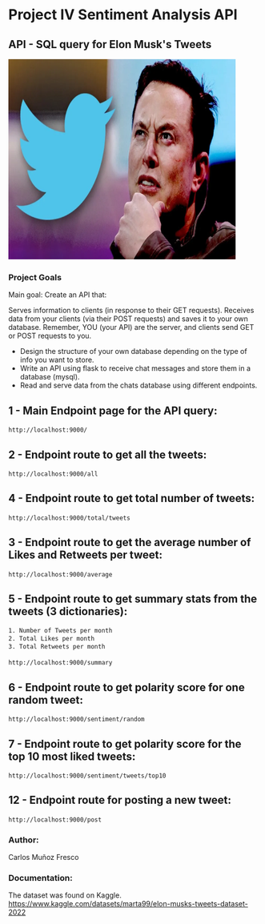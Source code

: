 # Project IV Sentiment Analysis API
## API - SQL query for Elon Musk's Tweets

<img width="90%" src="images/elon musk.webp" height="400">

### Project Goals
Main goal: Create an API that:

Serves information to clients (in response to their GET requests).
Receives data from your clients (via their POST requests) and saves it to your own database.
Remember, YOU (your API) are the server, and clients send GET or POST requests to you.

- Design the structure of your own database depending on the type of info you want to store.
- Write an API using flask to receive chat messages and store them in a database (mysql).
- Read and serve data from the chats database using different endpoints.

## 1 - Main Endpoint page for the API query:
    http://localhost:9000/


## 2 - Endpoint route to get all the tweets:

    http://localhost:9000/all


## 4 - Endpoint route to get total number of tweets: 

    http://localhost:9000/total/tweets


## 3 - Endpoint route to get the average number of Likes and Retweets per tweet:

    http://localhost:9000/average


## 5 - Endpoint route to get summary stats from the tweets (3 dictionaries):
    1. Number of Tweets per month
    2. Total Likes per month
    3. Total Retweets per month

    http://localhost:9000/summary

## 6 - Endpoint route to get polarity score for one random tweet:

    http://localhost:9000/sentiment/random    


## 7 - Endpoint route to get polarity score for the top 10 most liked tweets: 

    http://localhost:9000/sentiment/tweets/top10    


## 12 - Endpoint route for posting a new tweet:
 
    http://localhost:9000/post    



### Author:
Carlos Muñoz Fresco

### Documentation: 
The dataset was found on Kaggle. 
https://www.kaggle.com/datasets/marta99/elon-musks-tweets-dataset-2022